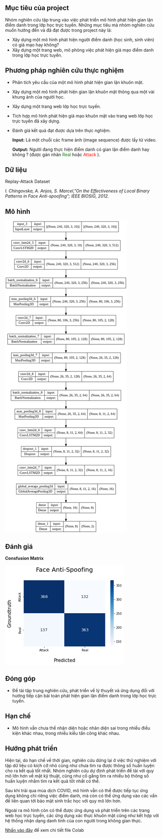 ## Mục tiêu của project
Nhóm nghiên cứu tập trung vào việc phát triển mô hình phát hiện gian lận điểm danh trong lớp học trực tuyến. 
Những mục tiêu mà nhóm nghiên cứu muốn hướng đến và đã đạt được trong project này là:
-	Xây dựng một mô hình phát hiện người điểm danh (học sinh, sinh viên) có giả mạo hay không?
-	Xây dựng một trang web, mô phỏng việc phát hiện giả mạo điểm danh trong lớp học trực tuyến.

## Phương pháp nghiên cứu thực nghiệm
-	Phân tích yêu cầu của một mô hình phát hiện gian lận khuôn mặt.
-	Xây dựng một mô hình phát hiện gian lận khuôn mặt thông qua một vài khung ảnh của người học.
-	Xây dựng một trang web lớp học trực tuyến.
-	Tích hợp mô hình phát hiện giả mạo khuôn mặt vào trang web lớp học trực tuyến đã xây dựng.
-	Đánh giá kết quả đạt được dựa trên thực nghiệm.

    **Input:** 
    Là một chuỗi các frame ảnh (image sequence) được lấy từ video.
    
    **Output:** 
    Người đang thực hiện điểm danh có gian lận điểm danh hay không ? (được gán nhãn <span style="color: green"> Real </span> hoặc <span style="color: red"> Attack </span>).

## Dữ liệu
Replay-Attack Dataset 

*I. Chingovska, A. Anjos, S. Marcel,"On the Effectiveness of Local Binary Patterns in Face Anti-spoofing"; IEEE BIOSIG, 2012.*

## Mô hình
![alt text](image//PlotModel.png)

## Đánh giá

**Consfusion Matrix**

![alt text](image//ConsfusionMatrix.png)

## Đóng góp 
- Đề tài tập trung nghiên cứu, phát triển về lý thuyết và ứng dụng đối với hướng tiếp cận bài toán phát hiện gian lận điểm danh trong lớp học trực tuyến.

## Hạn chế
- Mô hình vẫn chưa thể nhận diện hoặc nhân diện sai trong nhiều điều kiện khác nhau, trong nhiều kiểu tấn công khác nhau.

## Hướng phát triển
Hiện tại, do hạn chế về thời gian, nghiên cứu dừng lại ở việc thử nghiệm với tập dữ liệu có kích cỡ nhỏ cũng như chưa tìm ra được thông số huấn luyện cho ra kết quả tốt nhất. Nhóm nghiên cứu dự định phát triển đề tài với quy mô lớn hơn về mặt kỹ thuật, cũng như cố gắng tìm ra nhiều bộ thông số huấn luyện nhằm tìm ra kết quả tốt nhất có thể.

Sau khi trải qua mùa dịch COVID, mô hình vẫn có thể được tiếp tục ứng dụng không chỉ riêng việc điểm danh, mà còn có thể ứng dụng vào các vấn đề liên quan tới bảo mật sinh trắc học với quy mô lớn hơn.

Ngoài ra mô hình còn có thể được ứng dụng và phát triển trên các trang web học trực tuyến, các ứng dụng xác thực khuôn mặt cũng như kết hợp với hệ thống nhận dạng danh tính của con người trong không gian thực.

[Nhấn vào đây](https://colab.research.google.com/drive/1a4fsJP_t_V3H3lg54IxDK2XP03VVBu2r) để xem chi tiết file Colab



